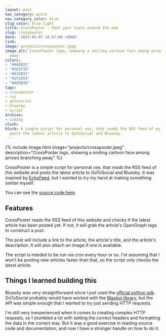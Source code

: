```yaml
---
layout: post
nav_category: posts
nav_category_color: blue
slug_color: blue-light
title: CrossPooter - Poot your toots around the web
slug: crosspooter
date: '2025-02-07 16:57:00 +0900'
link:
image: projects/crosspooter.jpeg
image_alt: CrossPooter logo, showing a smiling cartoon face among arrows branching
  away
colors:
- "#AA5B31"
- "#5E2F1D"
- "#A35B31"
- "#1F2859"
- "#A95B30"
tags:
- crosspooter
- rss
- gotosocial
- bluesky
- script
archive:
- coding
slash:
blurb: A simple script for personal use, that reads the RSS feed of my website and
  posts the latest article to GoToSocial and Bluesky.
---
```


{% include image.html image="projects/crosspooter.jpeg" description="CrossPooter logo, showing a smiling cartoon face among arrows branching away" %}

CrossPooter is a simple script for personal use, that reads the RSS feed of this website and posts the latest article to GoToSocial and Bluesky. It was inspired by [EchoFeed](https://echofeed.app), but I wanted to try my hand at making something similar myself.

You can see the [source code here](https://github.com/aonsager/crosspooter).

## Features

CrossPooter reads the RSS feed of this website and checks if the latest article has been posted yet. If not, it will grab the article's OpenGraph tags to construct a post.

The post will include a link to the article, the article's title, and the article's description. It will also attach an image if one is available.

The script is inteded to be run via cron every hour or so. I'm assuming that I won't be posting new articles faster than that, so the script only checks the latest article.

## Things I learned building this

Bluesky was very straightforward since I just used the [official python sdk](https://atproto.blue/en/latest/). GoToSocial probably would have worked with the [Maston library](https://mastodonpy.readthedocs.io/en/stable/), but the API was simple enough that I wanted to try just sending HTTP requests. 

I'm still very inexperienced when it comes to creating complex HTTP requests, so I stumbled a lot with setting the correct headers and formatting the data in the correct way. But it was a good exercise in reading source code and documentation, and now I have a stronger handle on how to do it.
